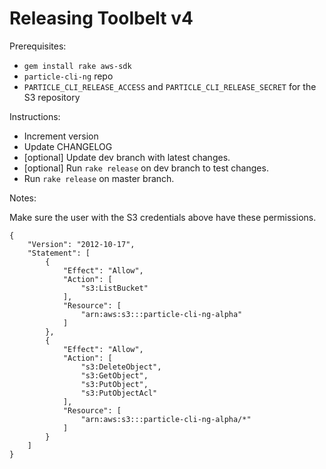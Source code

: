 Releasing Toolbelt v4
=====================

Prerequisites:

* `gem install rake aws-sdk`
* `particle-cli-ng` repo
* `PARTICLE_CLI_RELEASE_ACCESS` and `PARTICLE_CLI_RELEASE_SECRET` for the S3 repository

Instructions:

* Increment version
* Update CHANGELOG
* [optional] Update dev branch with latest changes.
* [optional] Run `rake release` on dev branch to test changes.
* Run `rake release` on master branch.

Notes:

Make sure the user with the S3 credentials above have these permissions.

```
{
    "Version": "2012-10-17",
    "Statement": [
        {
            "Effect": "Allow",
            "Action": [
                "s3:ListBucket"
            ],
            "Resource": [
                "arn:aws:s3:::particle-cli-ng-alpha"
            ]
        },
        {
            "Effect": "Allow",
            "Action": [
                "s3:DeleteObject",
                "s3:GetObject",
                "s3:PutObject",
                "s3:PutObjectAcl"
            ],
            "Resource": [
                "arn:aws:s3:::particle-cli-ng-alpha/*"
            ]
        }
    ]
}
```
